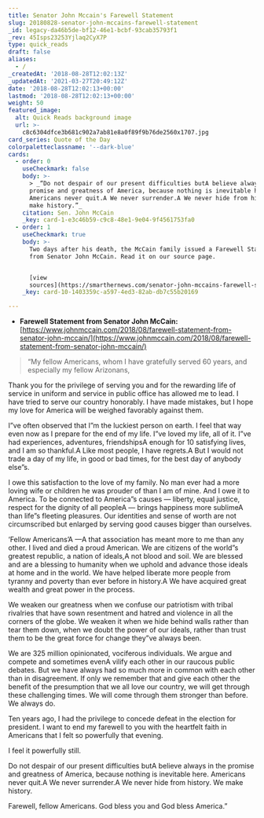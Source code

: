```yaml
---
title: Senator John Mccain's Farewell Statement
slug: 20180828-senator-john-mccains-farewell-statement
_id: legacy-da46b5de-bf12-46e1-bcbf-93cab35793f1
_rev: 45Isps23253Yjlaq2CyX7P
type: quick_reads
draft: false
aliases:
  - /
_createdAt: '2018-08-28T12:02:13Z'
_updatedAt: '2021-03-27T20:49:12Z'
date: '2018-08-28T12:02:13+00:00'
lastmod: '2018-08-28T12:02:13+00:00'
weight: 50
featured_image:
  alt: Quick Reads background image
  url: >-
    c8c6304dfce3b681c902a7ab81e8a0f89f9b76de2560x1707.jpg
card_series: Quote of the Day
colorpaletteclassname: '--dark-blue'
cards:
  - order: 0
    useCheckmark: false
    body: >-
      > _“Do not despair of our present difficulties butA believe always in the
      promise and greatness of America, because nothing is inevitable here.
      Americans never quit.A We never surrender.A We never hide from history. We
      make history.”_
    citation: Sen. John McCain
    _key: card-1-e3c46b59-c9c8-48e1-9e04-9f4561753fa0
  - order: 1
    useCheckmark: true
    body: >-
      Two days after his death, the McCain family issued a Farewell Statement
      from Senator John McCain. Read it on our source page.


      [view
      sources](https://smarthernews.com/senator-john-mccains-farewell-statement/)
    _key: card-10-1403359c-a597-4ed3-82ab-db7c55b20169

---
```

* **Farewell Statement from Senator John McCain:**  
[https://www.johnmccain.com/2018/08/farewell-statement-from-senator-john-mccain/](https://www.johnmccain.com/2018/08/farewell-statement-from-senator-john-mccain/)

> “My fellow Americans, whom I have gratefully served 60 years, and especially my fellow Arizonans,  
  
  
  
Thank you for the privilege of serving you and for the rewarding life of service in uniform and service in public office has allowed me to lead. I have tried to serve our country honorably. I have made mistakes, but I hope my love for America will be weighed favorably against them.  
  
  
  
I”ve often observed that I”m the luckiest person on earth. I feel that way even now as I prepare for the end of my life. I”ve loved my life, all of it. I”ve had experiences, adventures, friendshipsA enough for 10 satisfying lives, and I am so thankful.A Like most people, I have regrets.A But I would not trade a day of my life, in good or bad times, for the best day of anybody else”s.  
  
  
  
I owe this satisfaction to the love of my family. No man ever had a more loving wife or children he was prouder of than I am of mine. And I owe it to America. To be connected to America”s causes — liberty, equal justice, respect for the dignity of all peopleA — brings happiness more sublimeA than life”s fleeting pleasures. Our identities and sense of worth are not circumscribed but enlarged by serving good causes bigger than ourselves.  
  
  
  
‘Fellow Americans’A —A that association has meant more to me than any other. I lived and died a proud American. We are citizens of the world”s greatest republic, a nation of ideals,A not blood and soil. We are blessed and are a blessing to humanity when we uphold and advance those ideals at home and in the world. We have helped liberate more people from tyranny and poverty than ever before in history.A We have acquired great wealth and great power in the process.  
  
  
  
We weaken our greatness when we confuse our patriotism with tribal rivalries that have sown resentment and hatred and violence in all the corners of the globe. We weaken it when we hide behind walls rather than tear them down, when we doubt the power of our ideals, rather than trust them to be the great force for change they”ve always been.  
  
  
  
We are 325 million opinionated, vociferous individuals. We argue and compete and sometimes evenA vilify each other in our raucous public debates. But we have always had so much more in common with each other than in disagreement. If only we remember that and give each other the benefit of the presumption that we all love our country, we will get through these challenging times. We will come through them stronger than before. We always do.  
  
  
  
Ten years ago, I had the privilege to concede defeat in the election for president. I want to end my farewell to you with the heartfelt faith in Americans that I felt so powerfully that evening.  
  
  
  
I feel it powerfully still.  
  
  
  
Do not despair of our present difficulties butA believe always in the promise and greatness of America, because nothing is inevitable here. Americans never quit.A We never surrender.A We never hide from history. We make history.  
  
  
  
Farewell, fellow Americans. God bless you and God bless America.”